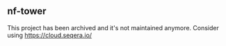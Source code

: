 ## nf-tower 

This project has been archived and it's not maintained anymore. Consider using https://cloud.seqera.io/